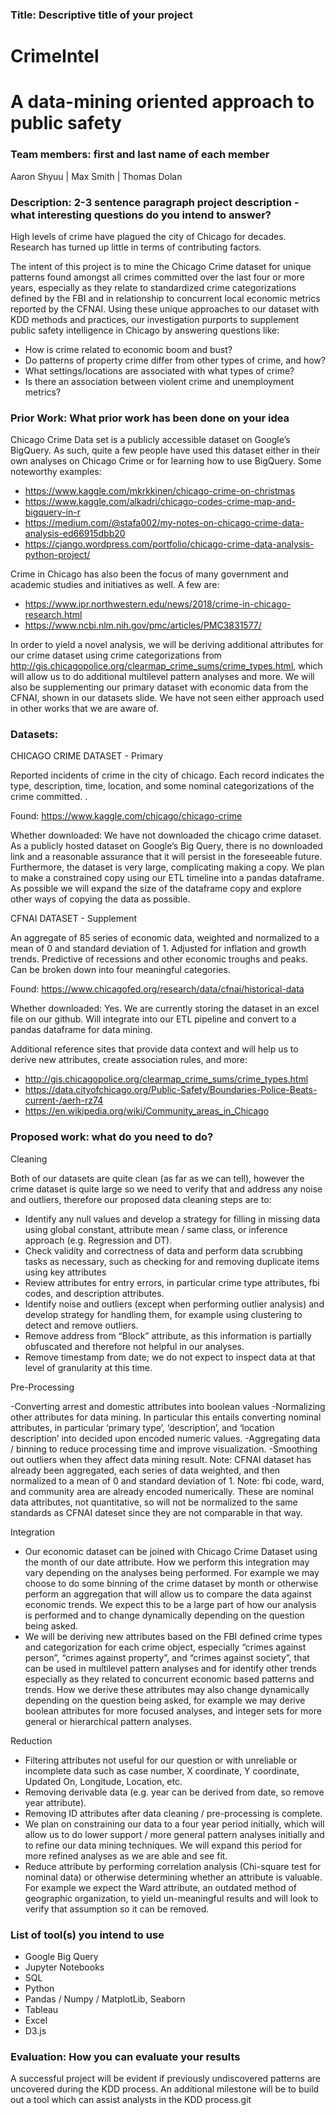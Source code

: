 ### Title: Descriptive title of your project

# CrimeIntel
# A data-mining oriented approach to public safety

### Team members: first and last name of each member
Aaron Shyuu | Max Smith | Thomas Dolan


### Description: 2-3 sentence paragraph project description - what interesting questions do you intend to answer?

High levels of crime have plagued the city of Chicago for decades. Research has turned up little in terms of contributing factors.

The intent of this project is to mine the Chicago Crime dataset for unique patterns found amongst all crimes committed over the last four or more years, especially as they relate to standardized crime categorizations defined by the FBI and in relationship to concurrent local economic metrics reported by the CFNAI. Using these unique approaches to our dataset with KDD methods and practices, our investigation purports to supplement public safety intelligence in Chicago by answering questions like:

- How is crime related to economic boom and bust? 
- Do patterns of property crime differ from other types of crime, and how? 
- What settings/locations are associated with what types of crime?
- Is there an association between violent crime and unemployment metrics? 


### Prior Work: What prior work has been done on your idea

Chicago Crime Data set is a publicly accessible dataset on Google’s BigQuery. As such, quite a few people have used this dataset either in their own analyses on Chicago Crime or for learning how to use BigQuery. Some noteworthy examples:
- https://www.kaggle.com/mkrkkinen/chicago-crime-on-christmas 
- https://www.kaggle.com/alkadri/chicago-codes-crime-map-and-bigquery-in-r
- https://medium.com/@stafa002/my-notes-on-chicago-crime-data-analysis-ed66915dbb20
- https://cjango.wordpress.com/portfolio/chicago-crime-data-analysis-python-project/

Crime in Chicago has also been the focus of many government and academic studies and initiatives as well. A few are:
- https://www.ipr.northwestern.edu/news/2018/crime-in-chicago-research.html
- https://www.ncbi.nlm.nih.gov/pmc/articles/PMC3831577/

In order to yield a novel analysis, we will be deriving additional attributes for our crime dataset using crime categorizations from http://gis.chicagopolice.org/clearmap_crime_sums/crime_types.html, which will allow us to do additional multilevel pattern analyses and more. We will also be supplementing our primary dataset with economic data from the CFNAI, shown in our datasets slide. We have not seen either approach used in other works that we are aware of.


### Datasets:
CHICAGO CRIME DATASET - Primary

Reported incidents of crime in the city of chicago. Each record indicates the type, description, time, location, and some nominal categorizations of the crime committed. .  

Found: https://www.kaggle.com/chicago/chicago-crime

Whether downloaded: We have not downloaded the chicago crime dataset. As a publicly hosted dataset on Google’s Big Query, there is no downloaded link and a reasonable assurance that it will persist in the foreseeable future. Furthermore, the dataset is very large, complicating making a copy. We plan to make a constrained copy using our ETL timeline into a pandas dataframe. As possible we will expand the size of the dataframe copy and explore other ways of copying the data as possible. 

CFNAI DATASET - Supplement

An aggregate of 85 series of economic data, weighted and normalized to a mean of 0 and standard deviation of 1. Adjusted for inflation and growth trends. Predictive of recessions and other economic troughs and peaks. Can be broken down into four meaningful categories. 

Found: https://www.chicagofed.org/research/data/cfnai/historical-data

Whether downloaded: Yes. We are currently storing the dataset in an excel file on our github. Will integrate into our ETL pipeline and convert to a pandas dataframe for data mining.

Additional reference sites that provide data context and will help us to derive new attributes, create association rules, and more:
- http://gis.chicagopolice.org/clearmap_crime_sums/crime_types.html
- https://data.cityofchicago.org/Public-Safety/Boundaries-Police-Beats-current-/aerh-rz74
- https://en.wikipedia.org/wiki/Community_areas_in_Chicago


### Proposed work: what do you need to do?

Cleaning

Both of our datasets are quite clean (as far as we can tell), however the crime dataset is quite large so we need to verify that and address any noise and outliers, therefore our proposed data cleaning steps are to:
- Identify any null values and develop a strategy for filling in missing data using global constant, attribute mean / same class, or inference approach (e.g. Regression and DT). 
- Check validity and correctness of data and perform data scrubbing tasks as necessary, such as checking for and removing duplicate items using key attributes
- Review attributes for entry errors, in particular crime type attributes, fbi codes, and description attributes.
- Identify noise and outliers (except when performing outlier analysis) and develop strategy for handling them, for example using clustering to detect and remove outliers. 
- Remove address from “Block” attribute, as this information is partially obfuscated and therefore not helpful in our analyses.
- Remove timestamp from date; we do not expect to inspect data at that level of granularity at this time. 

Pre-Processing

-Converting arrest and domestic attributes into boolean values
-Normalizing other attributes for data mining. In particular this entails converting nominal attributes,  in particular ‘primary type’, ‘description’, and ‘location description’ into decided upon encoded numeric values.
-Aggregating data / binning to reduce processing time and improve visualization. 
-Smoothing out outliers when they affect data mining result.
Note: CFNAI dataset has already been aggregated, each series of data weighted, and then normalized to a mean of 0 and standard deviation of 1.
Note: fbi code, ward, and community area are already encoded numerically. These are nominal data attributes, not quantitative, so will not be normalized to the same standards as CFNAI dateset since they are not comparable in that way. 

Integration

- Our economic dataset can be joined with Chicago Crime Dataset using the month of our date attribute. How we perform this integration may vary depending on the analyses being performed. For example we may choose to do some binning of the crime dataset by month or otherwise perform an aggregation that will allow us to compare the data against economic trends. We expect this to be a large part of how our analysis is performed and to change dynamically depending on the question being asked. 
- We will be deriving new attributes based on the FBI defined crime types and categorization for each crime object, especially “crimes against person”, “crimes against property”, and “crimes against society”, that can be used in multilevel pattern analyses and for identify other trends especially as they related to concurrent economic based patterns and trends. How we derive these attributes may also change dynamically depending on the question being asked, for example we may derive boolean attributes for more focused analyses, and integer sets for more general or hierarchical pattern analyses.

Reduction

- Filtering attributes not useful for our question or with unreliable or incomplete data such as case number, X coordinate, Y coordinate, Updated On, Longitude, Location, etc. 
- Removing derivable data (e.g. year can be derived from date, so remove year attribute).
- Removing ID attributes after data cleaning / pre-processing is complete. 
- We plan on constraining our data to a four year period initially, which will allow us to do lower support / more general pattern analyses initially and to refine our data mining techniques. We will expand this period for more refined analyses as we are able and see fit.
- Reduce attribute by performing correlation analysis (Chi-square test for nominal data) or otherwise determining whether an attribute is valuable. For example we expect the Ward attribute, an outdated method of geographic organization, to yield un-meaningful results and will look to verify that assumption so it can be removed. 



### List of tool(s) you intend to use
- Google Big Query
- Jupyter Notebooks
- SQL
- Python
- Pandas / Numpy / MatplotLib, Seaborn
- Tableau
- Excel
- D3.js


### Evaluation: How you can evaluate your results
A successful project will be evident if previously undiscovered patterns are uncovered during the KDD process.  An additional milestone will be to build out a tool which can assist analysts in the KDD process.git